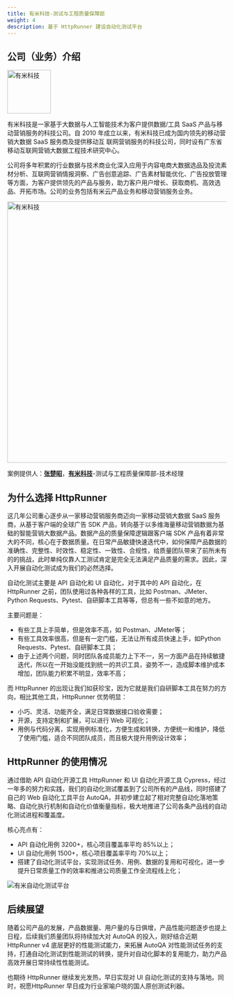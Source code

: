 ```yaml
---
title: 有米科技-测试与工程质量保障部
weight: 4
description: 基于 HttpRunner 建设自动化测试平台
---
```


## 公司（业务）介绍

<a href="https://www.youmi.net/"><img src="/image/logo/youmi.png" title="有米科技" width="100"></a>

有米科技是一家基于大数据与人工智能技术为客户提供数据/工具 SaaS 产品与移动营销服务的科技公司。自 2010 年成立以来，有米科技已成为国内领先的移动营销大数据 SaaS 服务商及提供移动互 联网营销服务的科技公司，同时设有广东省移动互联网营销大数据工程技术研究中心。

公司将多年积累的行业数据与技术商业化深入应用于内容电商大数据选品及投流素材分析、互联网营销情报洞察、广告创意追踪、广告素材智能优化、广告投放管理等方面，为客户提供领先的产品与服务，助力客户用户增长、获取商机、高效选品、开拓市场。公司的业务包括有米云产品业务和移动营销服务业务。

<img src="/image/youmi-products.png" title="有米科技" width="600">

案例提供人：[**张楚昭**](https://github.com/zhuifengshen)，**[有米科技](https://www.youmi.net/)**-测试与工程质量保障部-技术经理

## 为什么选择 HttpRunner

这几年公司重心逐步从一家移动营销服务商迈向一家移动营销大数据 SaaS 服务商，从基于客户端的全球广告 SDK 产品，转向基于以多维海量移动营销数据为基础的智能营销大数据产品。数据产品的质量保障逻辑跟客户端 SDK 产品有着非常大的不同，核心在于数据质量。在日常产品敏捷快速迭代中，如何保障产品数据的准确性、完整性、时效性、稳定性、一致性、合规性，给质量团队带来了前所未有的的挑战，此时单纯仅靠人工测试肯定是完全无法满足产品质量的需求。因此，深入开展自动化测试成为我们的必然选择。

自动化测试主要是 API 自动化和 UI 自动化，对于其中的 API 自动化，在 HttpRunner 之前，团队使用过各种各样的工具，比如 Postman、JMeter、Python Requests、Pytest、自研脚本工具等等，但总有一些不如意的地方。

主要问题是：

- 有些工具上手简单，但是效率不高，如 Postman、JMeter等；
- 有些工具效率很高，但是有一定门槛，无法让所有成员快速上手，如Python Requests、Pytest、自研脚本工具；
- 由于上述两个问题，同时团队各成员能力上下不一，另一方面产品在持续敏捷迭代，所以在一开始没能找到统一的共识工具，姿势不一，造成脚本维护成本增加，团队能力积累不明显，效率不高；

而 HttpRunner 的出现让我们如获珍宝，因为它就是我们自研脚本工具在努力的方向，相比其他工具，HttpRunner 优势明显：

- 小巧、灵活、功能齐全，满足日常数据接口验收需要；
- 开源，支持定制和扩展，可以进行 Web 可视化；
- 用例与代码分离，实现用例标准化，方便生成和转换，方便统一和维护，降低了使用门槛，适合不同团队成员，而且极大提升用例设计效率；

## HttpRunner 的使用情况

通过借助 API 自动化开源工具 HttpRunner 和 UI 自动化开源工具 Cypress，经过一年多的努力和实践，我们的自动化测试覆盖到了公司所有的产品线，同时搭建了自己的 Web 自动化工具平台 AutoQA，并初步建立起了相对完整自动化落地策略、自动化执行机制和自动化价值衡量指标，极大地推进了公司各条产品线的自动化测试进程和覆盖度。

核心亮点有：

- API 自动化用例 3200+，核心项目覆盖率平均 85%以上；
- UI 自动化用例 1500+，核心项目覆盖率平均 70%以上；
- 搭建了自动化测试平台，实现测试任务、用例、数据的复用和可视化，进一步提升日常质量工作的效率和推进公司质量工作全流程线上化；

![有米自动化测试平台](/image/youmi-automation-platform.png)

## 后续展望

随着公司产品的发展，产品数据量、用户量的与日俱增，产品性能问题逐步也提上日程，后续我们质量团队将持续加大对 AutoQA 的投入，刚好结合近期 HttpRunner v4 底层更好的性能测试能力，来拓展 AutoQA 对性能测试任务的支持，打通自动化测试到性能测试的转换，提升对自动化脚本的复用能力，助力产品高效开展日常持续性性能测试。

也期待 HttpRunner 继续发光发热，早日实现对 UI 自动化测试的支持与落地。同时，祝愿HttpRunner 早日成为行业家喻户晓的国人原创测试利器。
